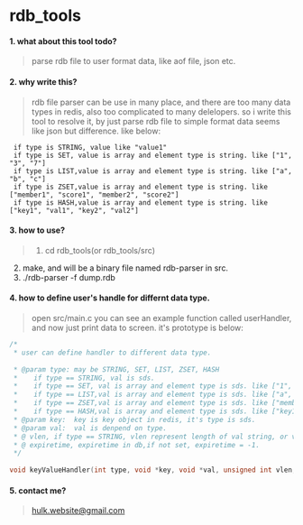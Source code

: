 rdb_tools
=========

#### 1. what about this tool todo? 

> parse rdb file to user format data, like aof file, json etc.

#### 2. why write this?
> rdb file parser can be use in many place, and there are too many data types in redis, also too complicated to many delelopers. so i write this tool to resolve it, by just parse rdb file to simple format data seems like json but difference. like below:
```
 if type is STRING, value like "value1"
 if type is SET, value is array and element type is string. like ["1", "3", "7"]
 if type is LIST,value is array and element type is string. like ["a", "b", "c"]
 if type is ZSET,value is array and element type is string. like ["member1", "score1", "member2", "score2"]
 if type is HASH,value is array and element type is string. like ["key1", "val1", "key2", "val2"]
```

#### 3. how to use?

>1. cd rdb_tools(or rdb_tools/src)
2. make, and will be a binary file named rdb-parser in src.
3. ./rdb-parser -f dump.rdb

#### 4. how to define user's handle for differnt data type.
> open src/main.c you can see an example function called userHandler, and now just print data to screen. it's prototype is below:

```c
/*
 * user can define handler to different data type.
 
 * @param type: may be STRING, SET, LIST, ZSET, HASH 
 *    if type == STRING, val is sds.
 *    if type == SET, val is array and element type is sds. like ["1", "3", "7"]
 *    if type == LIST,val is array and element type is sds. like ["a", "b", "c"]
 *    if type == ZSET,val is array and element type is sds. like ["member1", "score1", "member2", "score2"]
 *    if type == HASH,val is array and element type is sds. like ["key1", "val1", "key2", "val2"]
 * @param key:  key is key object in redis, it's type is sds.
 * @param val:  val is denpend on type.
 * @ vlen, if type == STRING, vlen represent length of val string, or vlen is length of val array.
 * @ expiretime, expiretime in db,if not set, expiretime = -1.
 */
 
void keyValueHandler(int type, void *key, void *val, unsigned int vlen, time_t expiretime);
```

#### 5. contact me?
> hulk.website@gmail.com

